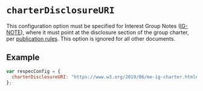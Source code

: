 # `charterDisclosureURI`

This configuration option must be specified for Interest Group Notes ([IG-NOTE](specStatus#specStatus-ig-note)), where it must point at the disclosure section of the group charter, per [publication rules](https://www.w3.org/pubrules/doc/rules/?profile=IG-NOTE#patPolReq). This option is ignored for all other documents.

## Example

```js "example": "Add charter disclosure URL for IG-NOTE."
var respecConfig = {
  charterDisclosureURI: "https://www.w3.org/2019/06/me-ig-charter.html#patentpolicy",
};
```
